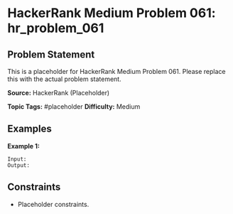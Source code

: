 # HackerRank Medium Problem 061: hr_problem_061

## Problem Statement

This is a placeholder for HackerRank Medium Problem 061.
Please replace this with the actual problem statement.

**Source:** HackerRank (Placeholder)

**Topic Tags:** #placeholder
**Difficulty:** Medium

## Examples

**Example 1:**

```
Input:
Output:
```

## Constraints

- Placeholder constraints.
